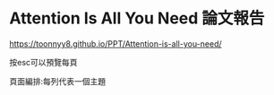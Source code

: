 # Attention Is All You Need 論文報告

https://toonnyy8.github.io/PPT/Attention-is-all-you-need/

按esc可以預覽每頁

頁面編排:每列代表一個主題